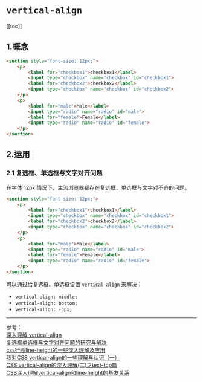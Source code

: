 # `vertical-align`

[[toc]]

## 1.概念

<demo column>
  <template slot="html">
    <css-vertical-align-2></css-vertical-align-2>
  </template>

```html
<section style="font-size: 12px;">
    <p>
        <label for="checkbox1">checkbox1</label>
        <input type="checkbox" name="checkbox" id="checkbox1">
        <label for="checkbox2">checkbox2</label>
        <input type="checkbox" name="checkbox" id="checkbox2">
    </p>
    <p>
        <label for="male">Male</label>
        <input type="radio" name="radio" id="male">
        <label for="female">Female</label>
        <input type="radio" name="radio" id="female">
    </p>
</section>
```


</demo>

## 2.运用

### 2.1 复选框、单选框与文字对齐问题

在字体 12px 情况下，主流浏览器都存在复选框、单选框与文字对不齐的问题。

<demo column>
  <template slot="html">
    <css-vertical-align-1></css-vertical-align-1>
  </template>

```html
<section style="font-size: 12px;">
    <p>
        <label for="checkbox1">checkbox1</label>
        <input type="checkbox" name="checkbox" id="checkbox1">
        <label for="checkbox2">checkbox2</label>
        <input type="checkbox" name="checkbox" id="checkbox2">
    </p>
    <p>
        <label for="male">Male</label>
        <input type="radio" name="radio" id="male">
        <label for="female">Female</label>
        <input type="radio" name="radio" id="female">
    </p>
</section>
```

</demo>

可以通过给复选框、单选框设置 `vertical-align` 来解决：

- `vertical-align: middle;`
- `vertical-align: bottom;`
- `vertical-align: -3px;`

***

参考：  
[深入理解 vertical-align](https://blog.csdn.net/u012062760/article/details/52999416)  
[复选框单选框与文字对齐问题的研究与解决](https://www.zhangxinxu.com/wordpress/2009/08/%E5%A4%8D%E9%80%89%E6%A1%86%E6%88%96%E5%8D%95%E9%80%89%E6%A1%86%E4%B8%8E%E6%96%87%E5%AD%97%E5%AF%B9%E9%BD%90%E7%9A%84%E9%97%AE%E9%A2%98%E7%9A%84%E6%B7%B1%E5%85%A5%E7%A0%94%E7%A9%B6%E4%B8%8E%E4%B8%80/)  
[css行高line-height的一些深入理解及应用](https://www.zhangxinxu.com/wordpress/2009/11/css%E8%A1%8C%E9%AB%98line-height%E7%9A%84%E4%B8%80%E4%BA%9B%E6%B7%B1%E5%85%A5%E7%90%86%E8%A7%A3%E5%8F%8A%E5%BA%94%E7%94%A8/)  
[我对CSS vertical-align的一些理解与认识（一）](https://www.zhangxinxu.com/wordpress/2010/05/%E6%88%91%E5%AF%B9css-vertical-align%E7%9A%84%E4%B8%80%E4%BA%9B%E7%90%86%E8%A7%A3%E4%B8%8E%E8%AE%A4%E8%AF%86%EF%BC%88%E4%B8%80%EF%BC%89/)  
[CSS vertical-align的深入理解(二)之text-top篇](https://www.zhangxinxu.com/wordpress/2010/06/css-vertical-align%E7%9A%84%E6%B7%B1%E5%85%A5%E7%90%86%E8%A7%A3%EF%BC%88%E4%BA%8C%EF%BC%89%E4%B9%8Btext-top%E7%AF%87/)  
[CSS深入理解vertical-align和line-height的基友关系](https://www.zhangxinxu.com/wordpress/2015/08/css-deep-understand-vertical-align-and-line-height/) 
